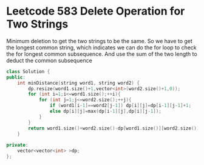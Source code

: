 # Leetcode 583 Delete Operation for Two Strings

Minimum deletion to get the two strings to be the same.
So we have to get the longest common string, which indicates we can do the for loop to check the for longest common subsequence.
And use the sum of the two length to deduct the common subsequence
```cpp
class Solution {
public:
    int minDistance(string word1, string word2) {
        dp.resize(word1.size()+1,vector<int>(word2.size()+1,0));
        for (int i=1;i<=word1.size();++i){
            for (int j=1;j<=word2.size();++j){
                if (word1[i-1]==word2[j-1]) dp[i][j]=dp[i-1][j-1]+1;
                else dp[i][j]=max(dp[i-1][j],dp[i][j-1]);
            }
        }
        return word1.size()+word2.size()-dp[word1.size()][word2.size()]*2;
    }
    
private:
    vector<vector<int> >dp;
};
```
